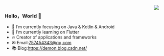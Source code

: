 <img align="right" src="https://github-readme-stats.vercel.app/api?username=iDeMonnnnnn&show_icons=true&icon_color=#0878FE&text_color=718096&bg_color=ffffff&hide_title=true" />

### Hello，World 👋

- 📙 I’m currently focusing on Java & Kotlin & Android
- 📕 I’m currently learning on Flutter
- 🔥 Creator of applications and frameworks
- ✉ Email:757454343@qq.com
- 📚 Blog:<https://demon.blog.csdn.net/>

<!--
**iDeMonnnnnn/iDeMonnnnnn** is a ✨ _special_ ✨ repository because its `README.md` (this file) appears on your GitHub profile.

Here are some ideas to get you started:

- 🔭 I’m currently working on ...
- 🌱 I’m currently learning ...
- 👯 I’m looking to collaborate on ...
- 🤔 I’m looking for help with ...
- 💬 Ask me about ...
- 📫 How to reach me: ...
- 😄 Pronouns: ...
- ⚡ Fun fact: ...
-->


